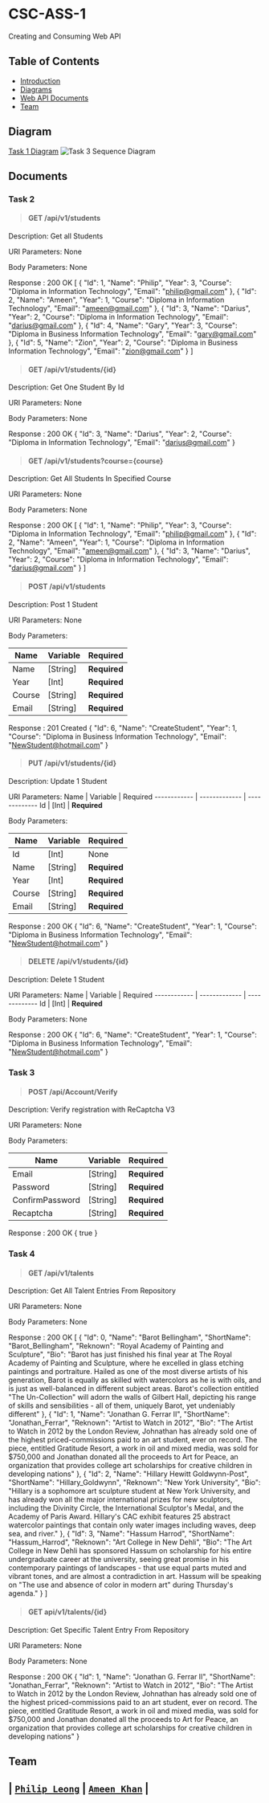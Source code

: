 # CSC-ASS-1
Creating and Consuming Web API 

## Table of Contents 

- [Introduction](#introduction)
- [Diagrams](#diagram)
- [Web API Documents](#documents)
- [Team](#team)

## Diagram
[Task 1 Diagram](https://github.com/MyridianStar/CSC-ASS-1/blob/master/Diagrams/Task1.pdf)
![Task 3 Sequence Diagram](https://github.com/MyridianStar/CSC-ASS-1/blob/master/Diagrams/Task3.jpg)



## Documents

### Task 2

>#### **GET** /api/v1/students
Description: Get all Students

URI Parameters: None

Body Parameters: None

Response : 200 OK 
[
    {
        "Id": 1,
        "Name": "Philip",
        "Year": 3,
        "Course": "Diploma in Information Technology",
        "Email": "philip@gmail.com"
    },
    {
        "Id": 2,
        "Name": "Ameen",
        "Year": 1,
        "Course": "Diploma in Information Technology",
        "Email": "ameen@gmail.com"
    },
    {
        "Id": 3,
        "Name": "Darius",
        "Year": 2,
        "Course": "Diploma in Information Technology",
        "Email": "darius@gmail.com"
    },
    {
        "Id": 4,
        "Name": "Gary",
        "Year": 3,
        "Course": "Diploma in Business Information Technology",
        "Email": "gary@gmail.com"
    },
    {
        "Id": 5,
        "Name": "Zion",
        "Year": 2,
        "Course": "Diploma in Business Information Technology",
        "Email": "zion@gmail.com"
    }
]

>#### **GET** /api/v1/students/{id}
Description: Get One Student By Id

URI Parameters: None

Body Parameters: None

Response : 200 OK 
{
    "Id": 3,
    "Name": "Darius",
    "Year": 2,
    "Course": "Diploma in Information Technology",
    "Email": "darius@gmail.com"
}

>#### **GET** /api/v1/students?course={course}
Description: Get All Students In Specified Course

URI Parameters: None

Body Parameters: None

Response : 200 OK 
[
    {
        "Id": 1,
        "Name": "Philip",
        "Year": 3,
        "Course": "Diploma in Information Technology",
        "Email": "philip@gmail.com"
    },
    {
        "Id": 2,
        "Name": "Ameen",
        "Year": 1,
        "Course": "Diploma in Information Technology",
        "Email": "ameen@gmail.com"
    },
    {
        "Id": 3,
        "Name": "Darius",
        "Year": 2,
        "Course": "Diploma in Information Technology",
        "Email": "darius@gmail.com"
    }
]


>#### **POST** /api/v1/students
Description: Post 1 Student

URI Parameters: None

Body Parameters: 

Name | Variable | Required
------------ | ------------- | ------------- 
Name | [String] | **Required**
Year | [Int] | **Required**
Course | [String] | **Required**
Email | [String] | **Required**

Response : 201 Created
{
    "Id": 6,
    "Name": "CreateStudent",
    "Year": 1,
    "Course": "Diploma in Business Information Technology",
    "Email": "NewStudent@hotmail.com"
}

>#### **PUT** /api/v1/students/{id}
Description: Update 1 Student

URI Parameters: 
Name | Variable | Required
------------ | ------------- | ------------- 
Id | [Int] | **Required**

Body Parameters: 

Name | Variable | Required
------------ | ------------- | ------------- 
Id | [Int] | None
Name | [String] | **Required**
Year | [Int] | **Required**
Course | [String] | **Required**
Email | [String] | **Required**

Response : 200 OK
{
    "Id": 6,
    "Name": "CreateStudent",
    "Year": 1,
    "Course": "Diploma in Business Information Technology",
    "Email": "NewStudent@hotmail.com"
}

>#### **DELETE** /api/v1/students/{id}
Description: Delete 1 Student

URI Parameters: 
Name | Variable | Required
------------ | ------------- | ------------- 
Id | [Int] | **Required**

Body Parameters: None

Response : 200 OK
{
    "Id": 6,
    "Name": "CreateStudent",
    "Year": 1,
    "Course": "Diploma in Business Information Technology",
    "Email": "NewStudent@hotmail.com"
}


### Task 3

>#### **POST** /api/Account/Verify
Description: Verify registration with ReCaptcha V3

URI Parameters: None

Body Parameters: 

Name | Variable | Required
------------ | ------------- | ------------- 
Email | [String] | **Required**
Password | [String] | **Required**
ConfirmPassword | [String] | **Required**
Recaptcha | [String] | **Required**

Response : 200 OK
{
    true
}

### Task 4

>#### **GET** /api/v1/talents
Description: Get All Talent Entries From Repository

URI Parameters: None

Body Parameters: None

Response : 200 OK 
[
    {
        "Id": 0,
        "Name": "Barot Bellingham",
        "ShortName": "Barot_Bellingham",
        "Reknown": "Royal Academy of Painting and Sculpture",
        "Bio": "Barot has just finished his final year at The Royal Academy of Painting and Sculpture, where he excelled in glass etching paintings and portraiture. Hailed as one of the most diverse artists of his generation, Barot is equally as skilled with watercolors as he is with oils, and is just as well-balanced in different subject areas. Barot's collection entitled \"The Un-Collection\" will adorn the walls of Gilbert Hall, depicting his range of skills and sensibilities - all of them, uniquely Barot, yet undeniably different"
    },
    {
        "Id": 1,
        "Name": "Jonathan G. Ferrar II",
        "ShortName": "Jonathan_Ferrar",
        "Reknown": "Artist to Watch in 2012",
        "Bio": "The Artist to Watch in 2012 by the London Review, Johnathan has already sold one of the highest priced-commissions paid to an art student, ever on record. The piece, entitled Gratitude Resort, a work in oil and mixed media, was sold for $750,000 and Jonathan donated all the proceeds to Art for Peace, an organization that provides college art scholarships for creative children in developing nations"
    },
    {
        "Id": 2,
        "Name": "Hillary Hewitt Goldwynn-Post",
        "ShortName": "Hillary_Goldwynn",
        "Reknown": "New York University",
        "Bio": "Hillary is a sophomore art sculpture student at New York University, and has already won all the major international prizes for new sculptors, including the Divinity Circle, the International Sculptor's Medal, and the Academy of Paris Award. Hillary's CAC exhibit features 25 abstract watercolor paintings that contain only water images including waves, deep sea, and river."
    },
    {
        "Id": 3,
        "Name": "Hassum Harrod",
        "ShortName": "Hassum_Harrod",
        "Reknown": "Art College in New Dehli",
        "Bio": "The Art College in New Dehli has sponsored Hassum on scholarship for his entire undergraduate career at the university, seeing great promise in his contemporary paintings of landscapes - that use equal parts muted and vibrant tones, and are almost a contradiction in art. Hassum will be speaking on \"The use and absence of color in modern art\" during Thursday's agenda."
    }
]

>#### **GET** api/v1/talents/{id}
Description: Get Specific Talent Entry From Repository

URI Parameters: None

Body Parameters: None

Response : 200 OK 
{
    "Id": 1,
    "Name": "Jonathan G. Ferrar II",
    "ShortName": "Jonathan_Ferrar",
    "Reknown": "Artist to Watch in 2012",
    "Bio": "The Artist to Watch in 2012 by the London Review, Johnathan has already sold one of the highest priced-commissions paid to an art student, ever on record. The piece, entitled Gratitude Resort, a work in oil and mixed media, was sold for $750,000 and Jonathan donated all the proceeds to Art for Peace, an organization that provides college art scholarships for creative children in developing nations"
}
## Team 
| <a href="https://github.com/PhilipLeong" target="_blank">`Philip Leong`</a> | <a href="https://github.com/MyridianStar" target="_blank">`Ameen Khan`</a> |
---
